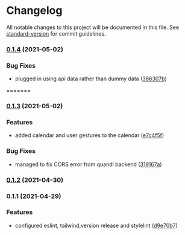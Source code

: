 # Changelog

All notable changes to this project will be documented in this file. See [standard-version](https://github.com/conventional-changelog/standard-version) for commit guidelines.

### [0.1.4](https://github.com/toelapiut/Powered-Stock/compare/v0.1.1...v0.1.4) (2021-05-02)


### Bug Fixes

* plugged in using api data rather than dummy data ([386307b](https://github.com/toelapiut/Powered-Stock/commit/386307bc289319d2a9c6687199f5d291c1f09efb))

=======
### [0.1.3](https://github.com/toelapiut/Powered-Stock/compare/v0.1.1...v0.1.3) (2021-05-02)


### Features

* added calendar and user gestures to the calendar ([e7c4f5f](https://github.com/toelapiut/Powered-Stock/commit/e7c4f5faa388be5858814f0bc62cf52cdde7d14e))


### Bug Fixes

* managed to fix CORS error from quandl backend ([319167a](https://github.com/toelapiut/Powered-Stock/commit/319167a8ea78bc5e99af553405779dbc82e61628))

### [0.1.2](https://github.com/toelapiut/Powered-Stock/compare/v0.1.1...v0.1.2) (2021-04-30)

### 0.1.1 (2021-04-29)


### Features

* configured eslint, tailwind,version release and stylelint ([d9e70b7](https://github.com/toelapiut/Powered-Stock/commit/d9e70b77b729d81d1783cb3fff52e264ac40358e))
